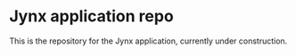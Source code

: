 # Jynx application repo

This is the repository for the Jynx application, currently under construction.